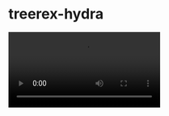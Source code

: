 # treerex-hydra


<video autoplay src="https://user-images.githubusercontent.com/99724660/221192291-7e2dc4ec-92d8-4d29-83a2-3f787c1c4eef.mp4" controls="controls" style="max-width: 730px;" autoplay>
</video>
